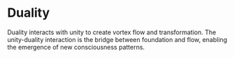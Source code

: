 # Duality

Duality interacts with unity to create vortex flow and transformation. The unity-duality interaction is the bridge between foundation and flow, enabling the emergence of new consciousness patterns. 